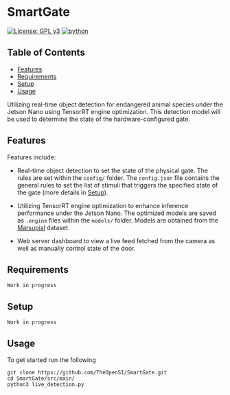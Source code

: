 # SmartGate

[![License: GPL v3](https://img.shields.io/badge/License-GPLv3-blue.svg)](https://www.gnu.org/licenses/gpl-3.0)
[![python](https://img.shields.io/badge/Python-3.9-3776AB.svg?style=flat&logo=python&logoColor=white)](https://www.python.org)

## Table of Contents

- [Features](#features) 
- [Requirements](#requirements) 
- [Setup](#setup) 
- [Usage](#usage) 

Utilizing real-time object detection for endangered animal species under the Jetson Nano using TensorRT engine optimization. This detection model will be used to determine the state of the hardware-configured gate.

## Features

Features include:

- Real-time object detection to set the state of the physical gate. The rules are set within the `config/` folder. The `config.json` file contains the general rules to set the list of stimuli that triggers the specified state of the gate (more details in [Setup](#setup)).

- Utilizing TensorRT engine optimization to enhance inference performance under the Jetson Nano. The optimized models are saved as `.engine` files within the `models/` folder. Models are obtained from the [Marsupial](https://github.com/carlosclaiton/marsupial) dataset.

- Web server dashboard to view a live feed fetched from the camera as well as manually control state of the door.

## Requirements

`Work in progress`

## Setup

`Work in progress`

## Usage

To get started run the following

```
git clone https://github.com/TheOpenSI/SmartGate.git
cd SmartGate/src/main/
python3 live_detection.py
```

